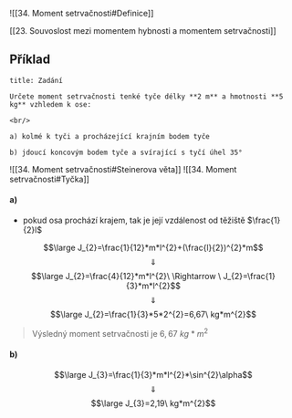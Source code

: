 ![[34. Moment setrvačnosti#Definice]]

[[23. Souvoslost mezi momentem hybnosti a momentem setrvačnosti]]

## Příklad

```ad-summary
title: Zadání

Určete moment setrvačnosti tenké tyče délky **2 m** a hmotnosti **5 kg** vzhledem k ose:

<br/>

a) kolmé k tyči a procházející krajním bodem tyče

b) jdoucí koncovým bodem tyče a svírající s tyčí úhel 35°

```

![[34. Moment setrvačnosti#Steinerova věta]]
![[34. Moment setrvačnosti#Tyčka]]



#### a)

- pokud osa prochází krajem, tak je její vzdálenost od těžiště $\frac{1}{2}l$

$$\large J_{2}=\frac{1}{12}*m*l^{2}+(\frac{l}{2})^{2}*m$$
$$\Downarrow$$
$$\large J_{2}=\frac{4}{12}*m*l^{2}\ \Rightarrow \ J_{2}=\frac{1}{3}*m*l^{2}$$
$$\Downarrow$$
$$\large J_{2}=\frac{1}{3}*5*2^{2}=6,67\ kg*m^{2}$$
>Výsledný moment setrvačnosti je $6,67\ kg*m^{2}$

#### b)
$$\large J_{3}=\frac{1}{3}*m*l^{2}*\sin^{2}\alpha$$
$$\Downarrow$$
$$\large J_{3}=2,19\ kg*m^{2}$$
$$$$